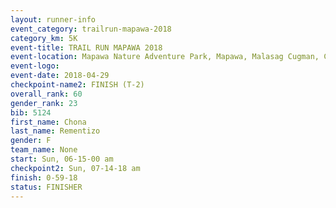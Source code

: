 ```yaml
---
layout: runner-info 
event_category: trailrun-mapawa-2018 
category_km: 5K 
event-title: TRAIL RUN MAPAWA 2018 
event-location: Mapawa Nature Adventure Park, Mapawa, Malasag Cugman, Cagayan de Oro Philippines 
event-logo: 
event-date: 2018-04-29 
checkpoint-name2: FINISH (T-2) 
overall_rank: 60
gender_rank: 23
bib: 5124
first_name: Chona
last_name: Rementizo
gender: F
team_name: None
start: Sun, 06-15-00 am
checkpoint2: Sun, 07-14-18 am
finish: 0-59-18
status: FINISHER
---
```

